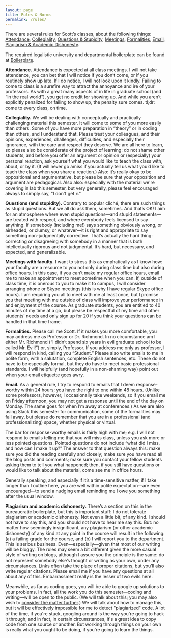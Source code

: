```yaml
---
layout: page
title: Rules & Norms
permalink: /rules/
---
```


There are several rules for Scott’s classes, about the following things:
[Attendance](#attendance), [Collegiality](#collegiality), [Questions & Stupidity](#questions), [Meetings](#meetings), [Formalities](#formalities), [Email](#email), [Plagiarism & Academic Dishonesty](#plagiarism).

The required legalistic university and departmental boilerplate can be found at [Boilerplate](/boilerplate/).

<a id="attendance"></a>**Attendance.** Attendance is expected at all class meetings. I will not take attendance, you can bet that I will notice if you don’t come, or if you routinely show up late. If I do notice, I will not look upon it kindly. Failing to come to class is a surefire way to attract the annoyance and ire of your professors. As with a great many aspects of in life in graduate school (and “in the real world”), you get no credit for showing up. And while you aren’t explicitly penalized for failing to show up, the penalty sure comes. tl;dr: come to every class, on time.

<a id="collegiality"></a>**Collegiality.** We will be dealing with conceptually and practically challenging material this semester. It will come to some of you more easily than others. Some of you have more preparation in “theory” or in coding than others, and I understand that. Please treat your colleagues, and their opinions, experiences, challenges, difficulties, and especially their ignorance, with the care and respect they deserve. We are all here to learn, so please also be considerate of the project of learning: do not shame other students, and before you offer an argument or opinion or (especially) your personal reaction, ask yourself what you would like to teach the class with, about, or by it. (It will never go amiss if you actually tell us what you’d like to teach the class when you share a reaction.) Also: it’s really okay to be oppositional and argumentative, but please be sure that your opposition and argument are pedagogical. Also also: especially with the material we're covering in lab this semester, but very generally, please feel encouraged always to simply say, "I don't get *x*."

<a id="questions"></a>**Questions (and stupidity).** Contrary to popular cliché, there are such things as stupid questions. But we all do ask them, sometimes. And that’s OK! I aim for an atmosphere where even stupid questions—and stupid statements—are treated with respect, and where everybody feels licensed to say anything. If somebody (including me!) says something obviously wrong, or airheaded, or clumsy, or whatever—it is right and appropriate to say something non-judgmentally corrective. That’s actually the hard thing: correcting or disagreeing with somebody in a manner that is both intellectually rigorous and not judgmental. It’s hard, but necessary, and expected, and generalizable.

<a id="meetings"></a>**Meetings with faculty.** I want to stress this as emphatically as I know how: your faculty are a resource to you not only during class time but also during office hours. In this case, if you can’t make my regular office hours, email me to make an appointment to meet sometime when you can. If, outside of class time, it is onerous to you to make it to campus, I will consider arranging phone or Skype meetings (this is why I have regular Skype office hours). I am requiring you all to meet with me at least once, but I promise you that meeting with me outside of class will improve your performance in and enjoyment of the course. As graduate students, you are entitled to 40 minutes of my time at a go, but please be respectful of my time and other students' needs and only sign up for 20 if you think your questions can be handled in that time frame.

<a id="formalities"></a>**Formalities.** Please call me Scott. If it makes you more comfortable, you may address me as Professor or Dr. Richmond. In no circumstance am I either Mr. Richmond (“I didn’t spend six years in evil graduate school to be called Mr. Evil!”) or, simply, Professor. If you address me only as professor, I will respond in kind, calling you “Student.” Please also write emails to me in polite form, with a salutation, complete English sentences, etc. These do not have to be especially formal, but they do have to meet basic professional standards. I will helpfully (and hopefully in a non-shaming way) point out when your email etiquette goes awry.

<a id="email"></a>**Email.** As a general rule, I try to respond to emails that I deem response-worthy within 24 hours; you have the right to one within 48 hours. (Unlike some professors, however, I occasionally take weekends, so if you email me on Friday afternoon, you may not get a response until the end of the day on Monday. The same goes for when I’m away at conferences.) As we are also using Slack this semester for communication, some of the formalities may fall away, but please do remember that you are in a professional (and professionalizing) space, whether physical or virtual.

The bar for response-worthy emails is fairly high with me; e.g. I will not respond to emails telling me that you will miss class, unless you ask more or less pointed questions. Pointed questions do not include “what did I miss, and how can I make it up?” The answer to that question always this: make sure you did the reading carefully and closely; make sure you have read all the blog posts and comments; make sure you contact your fellow students asking them to tell you what happened; then, if you still have questions or would like to talk about the material, come see me in office hours.

Generally speaking, and especially if it’s a time-sensitive matter, if I take longer than I outline here, you are well within polite expectation—are even encouraged—to send a nudging email reminding me I owe you something after the usual window.

<a id="plagiarism"></a>**Plagiarism and academic dishonesty.** There’s a section on this in the bureaucratic boilerplate, but this is important stuff: I do not tolerate plagiarism or academic dishonesty. Not even a little bit, of any kind. I should not have to say this, and you should not have to hear me say this. But: no matter how seemingly insignificant, any plagiarism (or other academic dishonesty) of any kind at any point in the course will result in the following: (a) a failing grade for the course, and (b) I will report you to the department. This is serious business. Even—especially—given that most of our writing will be bloggy. The rules may seem a bit different given the more casual style of writing on blogs, although I assure you the principle is the same: do not represent somebody else’s thought or writing as your own, under any circumstances. Links often take the place of proper citations, but you’ll also write regular citations. Please email me if you have any questions at all about any of this. Embarrassment really is the lesser of two evils here.

Meanwhile, as far as coding goes, you will be able to google up solutions to your problems. In fact, all the work you do this semester—coding and writing—will be open to the public. (We will talk about this; you may also wish to [consider the matter further](http://www.uncomputing.org/?p=1658).) We will talk about how to manage this, but it will be effectively impossible for me to detect "plagiarized" code. A lot of the time, if you're stuck, googling around is the way you're going to hack it through; and in fact, in certain circumstances, it's a great idea to copy code from one source or another. But working through things on your own is really what you ought to be doing, if you're going to learn the things.

